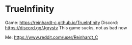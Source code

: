 # TrueInfinity
Game: https://reinhardt-c.github.io/TrueInfinity Discord: https://discord.gg/Jgrystv
This game sucks, not as bad now

Me: https://www.reddit.com/user/Reinhardt_C
